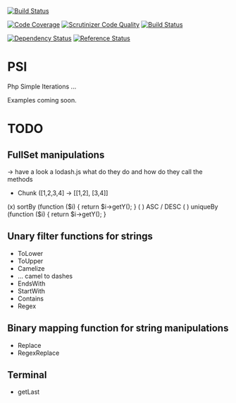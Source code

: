 [![Build Status](https://travis-ci.org/PeekAndPoke/psi.svg?branch=master)](https://travis-ci.org/PeekAndPoke/psi)

[![Code Coverage](https://scrutinizer-ci.com/g/PeekAndPoke/psi/badges/coverage.png?b=master)](https://scrutinizer-ci.com/g/PeekAndPoke/psi/?branch=master)
[![Scrutinizer Code Quality](https://scrutinizer-ci.com/g/PeekAndPoke/psi/badges/quality-score.png?b=master)](https://scrutinizer-ci.com/g/PeekAndPoke/psi/?branch=master)
[![Build Status](https://scrutinizer-ci.com/g/PeekAndPoke/psi/badges/build.png?b=master)](https://scrutinizer-ci.com/g/PeekAndPoke/psi/build-status/master)

[![Dependency Status](https://www.versioneye.com/user/projects/554f4873f7db0d2f070001a0/badge.svg?style=flat)](https://www.versioneye.com/user/projects/554f4873f7db0d2f070001a0)
[![Reference Status](https://www.versioneye.com/php/peekandpoke:psi/reference_badge.svg?style=flat)](https://www.versioneye.com/php/peekandpoke:psi/references)

# PSI

Php Simple Iterations ... 

Examples coming soon.


# TODO

## FullSet manipulations

-> have a look a lodash.js what do they do and how do they call the methods

- Chunk ([1,2,3,4] -> [[1,2], [3,4]]

(x) sortBy (function ($i) { return $i->getY(); }
  ( ) ASC / DESC 
( ) uniqueBy (function ($i) { return $i->getY(); }

## Unary filter functions for strings

- ToLower
- ToUpper
- Camelize
- ... camel to dashes
- EndsWith
- StartWith
- Contains
- Regex

## Binary mapping function for string manipulations

- Replace
- RegexReplace

## Terminal

- getLast

